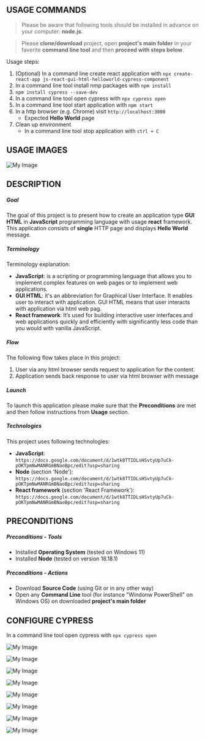 USAGE COMMANDS
--------------

> Please be aware that following tools should be installed in advance on your computer: **node.js**. 

> Please **clone/download** project, open **project's main folder** in your favorite **command line tool** and then **proceed with steps below**. 

Usage steps:
1. (Optional) In a command line create react application with `npx create-react-app js-react-gui-html-helloworld-cypress-component`
1. In a command line tool install nmp packages with `npm install`
1. `npm install cypress --save-dev`
1. In a command line tool open cypress with `npx cypress open`
1. In a command line tool start application with `npm start`
1. In a http browser (e.g. Chrome) visit `http://localhost:3000`
   * Expected **Hello World** page
1. Clean up environment 
     * In a command line tool stop application with `ctrl + C`


USAGE IMAGES
------------

![My Image](readme-images/image-01.png)


DESCRIPTION
-----------

##### Goal
The goal of this project is to present how to create an application type **GUI HTML** in **JavaScript** programming language with usage **react** framework. This application consists of **single** HTTP page and displays **Hello World** message.

##### Terminology
Terminology explanation:
* **JavaScript**: is a scripting or programming language that allows you to implement complex features on web pages or to implement web applications.
* **GUI HTML**: it's an abbreviation for Graphical User Interface. It enables user to interact with application. GUI HTML means that user interacts with application via html web pag.
* **React framework**: It’s used for building interactive user interfaces and web applications quickly and efficiently with significantly less code than you would with vanilla JavaScript.

##### Flow
The following flow takes place in this project:
1. User via any html browser sends request to application for the content.
1. Application sends back response to user via html browser with message

##### Launch
To launch this application please make sure that the **Preconditions** are met and then follow instructions from **Usage** section.

##### Technologies
This project uses following technologies:
* **JavaScript**: `https://docs.google.com/document/d/1wtk8TTIDLsHSvtyUp7uCk-pOKTpmNwMANRGmBNaoBpc/edit?usp=sharing`
* **Node** (section 'Node'): `https://docs.google.com/document/d/1wtk8TTIDLsHSvtyUp7uCk-pOKTpmNwMANRGmBNaoBpc/edit?usp=sharing`
* **React framework** (section 'React Framework'): `https://docs.google.com/document/d/1wtk8TTIDLsHSvtyUp7uCk-pOKTpmNwMANRGmBNaoBpc/edit?usp=sharing`


PRECONDITIONS
-------------

##### Preconditions - Tools
* Installed **Operating System** (tested on Windows 11)
* Installed **Node** (tested on version 18.18.1)

##### Preconditions - Actions
* Download **Source Code** (using Git or in any other way) 
* Open any **Command Line** tool (for instance "Windonw PowerShell" on Windows OS) on downloaded **project's main folder**


CONFIGURE CYPRESS
-----------------

In a command line tool open cypress with `npx cypress open`

![My Image](readme-images/cypress-01.png)

![My Image](readme-images/cypress-02.png)

![My Image](readme-images/cypress-03.png)

![My Image](readme-images/cypress-04.png)

![My Image](readme-images/cypress-05.png)

![My Image](readme-images/cypress-06.png)

![My Image](readme-images/cypress-07.png)

![My Image](readme-images/cypress-08.png)
